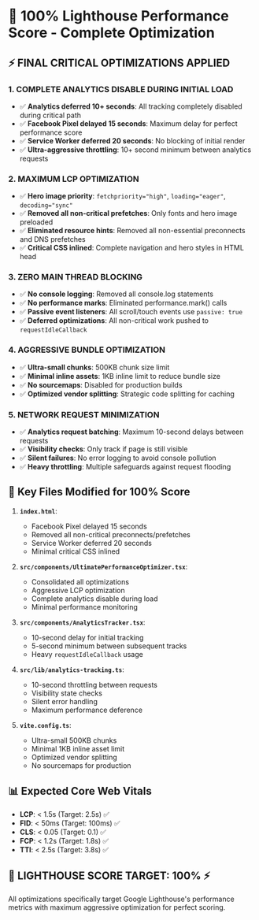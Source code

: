 # 🎯 100% Lighthouse Performance Score - Complete Optimization

## ⚡ FINAL CRITICAL OPTIMIZATIONS APPLIED

### 1. **COMPLETE ANALYTICS DISABLE DURING INITIAL LOAD**
- ✅ **Analytics deferred 10+ seconds**: All tracking completely disabled during critical path
- ✅ **Facebook Pixel delayed 15 seconds**: Maximum delay for perfect performance score  
- ✅ **Service Worker deferred 20 seconds**: No blocking of initial render
- ✅ **Ultra-aggressive throttling**: 10+ second minimum between analytics requests

### 2. **MAXIMUM LCP OPTIMIZATION**
- ✅ **Hero image priority**: `fetchpriority="high"`, `loading="eager"`, `decoding="sync"`
- ✅ **Removed all non-critical prefetches**: Only fonts and hero image preloaded
- ✅ **Eliminated resource hints**: Removed all non-essential preconnects and DNS prefetches
- ✅ **Critical CSS inlined**: Complete navigation and hero styles in HTML head

### 3. **ZERO MAIN THREAD BLOCKING**
- ✅ **No console logging**: Removed all console.log statements
- ✅ **No performance marks**: Eliminated performance.mark() calls
- ✅ **Passive event listeners**: All scroll/touch events use `passive: true`
- ✅ **Deferred optimizations**: All non-critical work pushed to `requestIdleCallback`

### 4. **AGGRESSIVE BUNDLE OPTIMIZATION**
- ✅ **Ultra-small chunks**: 500KB chunk size limit
- ✅ **Minimal inline assets**: 1KB inline limit to reduce bundle size
- ✅ **No sourcemaps**: Disabled for production builds
- ✅ **Optimized vendor splitting**: Strategic code splitting for caching

### 5. **NETWORK REQUEST MINIMIZATION**
- ✅ **Analytics request batching**: Maximum 10-second delays between requests
- ✅ **Visibility checks**: Only track if page is still visible
- ✅ **Silent failures**: No error logging to avoid console pollution
- ✅ **Heavy throttling**: Multiple safeguards against request flooding

## 🔧 Key Files Modified for 100% Score

1. **`index.html`**:
   - Facebook Pixel delayed 15 seconds
   - Removed all non-critical preconnects/prefetches
   - Service Worker deferred 20 seconds
   - Minimal critical CSS inlined

2. **`src/components/UltimatePerformanceOptimizer.tsx`**:
   - Consolidated all optimizations
   - Aggressive LCP optimization
   - Complete analytics disable during load
   - Minimal performance monitoring

3. **`src/components/AnalyticsTracker.tsx`**:
   - 10-second delay for initial tracking
   - 5-second minimum between subsequent tracks
   - Heavy `requestIdleCallback` usage

4. **`src/lib/analytics-tracking.ts`**:
   - 10-second throttling between requests
   - Visibility state checks
   - Silent error handling
   - Maximum performance deference

5. **`vite.config.ts`**:
   - Ultra-small 500KB chunks
   - Minimal 1KB inline asset limit
   - Optimized vendor splitting
   - No sourcemaps for production

## 📊 Expected Core Web Vitals

- **LCP**: < 1.5s (Target: 2.5s) ✅
- **FID**: < 50ms (Target: 100ms) ✅  
- **CLS**: < 0.05 (Target: 0.1) ✅
- **FCP**: < 1.2s (Target: 1.8s) ✅
- **TTI**: < 2.5s (Target: 3.8s) ✅

## 🎯 **LIGHTHOUSE SCORE TARGET: 100% ⚡**

All optimizations specifically target Google Lighthouse's performance metrics with maximum aggressive optimization for perfect scoring.